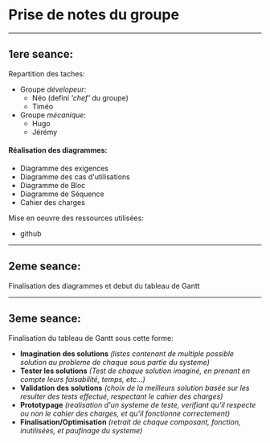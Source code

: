 # Prise de notes du groupe
- - -
## 1ere seance:
Repartition des taches:
- Groupe *dévelopeur*:
  - Néo (defini *'chef'* du groupe)
  - Timéo
- Groupe *mécanique*:
  - Hugo
  - Jérémy

#### Réalisation des diagrammes:
- Diagramme des exigences
- Diagramme des cas d'utilisations
- Diagramme de Bloc
- Diagramme de Séquence
- Cahier des charges

Mise en oeuvre des ressources utilisées:
- github
- - -
## 2eme seance:
Finalisation des diagrammes et debut du tableau de Gantt
- - -
## 3eme seance:
Finalisation du tableau de Gantt sous cette forme:
- **Imagination des solutions** *(listes contenant de multiple possible solution au probleme de chaque sous partie du systeme)*
- **Tester les solutions** *(Test de chaque solution imaginé, en prenant en compte leurs faisabilité, temps, etc...)*
- **Validation des solutions** *(choix de la meilleurs solution basée sur les resulter des tests effectué, respectant le cahier des charges)*
- **Prototypage** *(realisation d'un systeme de teste, verifiant qu'il respecte ou non le cahier des charges, et qu'il fonctionne correctement)*
- **Finalisation/Optimisation** *(retrait de chaque composant, fonction, inutilisées, et paufinage du systeme)*
